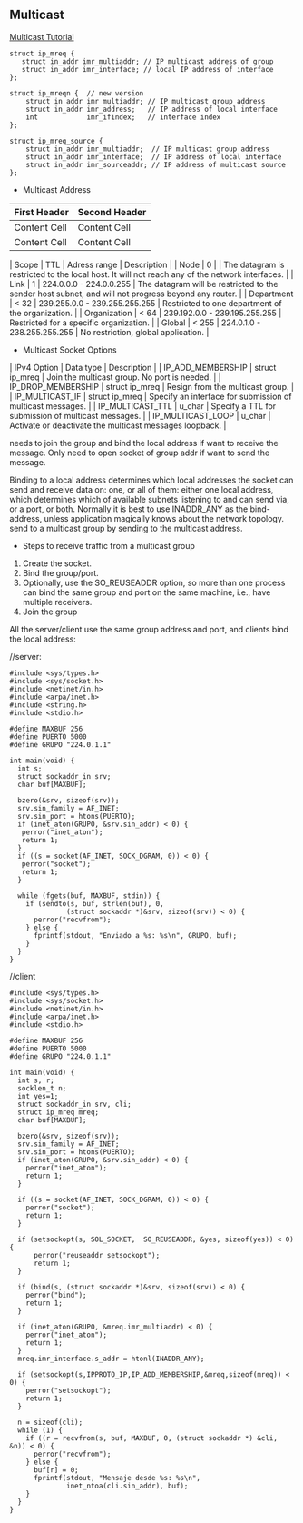 
## Multicast
[Multicast Tutorial](http://www.linuxfocus.org/English/January2001/article144.meta.shtml)


```
struct ip_mreq {
   struct in_addr imr_multiaddr; // IP multicast address of group
   struct in_addr imr_interface; // local IP address of interface
};

struct ip_mreqn {  // new version
    struct in_addr imr_multiaddr; // IP multicast group address
    struct in_addr imr_address;   // IP address of local interface
    int            imr_ifindex;   // interface index
};

struct ip_mreq_source {
    struct in_addr imr_multiaddr;  // IP multicast group address
    struct in_addr imr_interface;  // IP address of local interface
    struct in_addr imr_sourceaddr; // IP address of multicast source
};
```

- Multicast Address


| First Header  | Second Header |
| ------------- | ------------- |
| Content Cell  | Content Cell  |
| Content Cell  | Content Cell  |


| Scope         |	TTL    |	Adress range                   |   Description                                                                                                |
| Node          |	0	    |	                               |			The datagram is restricted to the local host. It will not reach any of the network interfaces.          |
| Link          |	1	    | 224.0.0.0 - 224.0.0.255	       |  The datagram will be restricted to the sender host subnet, and will not progress beyond any router.      |
| Department    |	< 32   | 239.255.0.0 - 239.255.255.255  |	Restricted to one department of the organization.                                                            |
| Organization  |	< 64	 | 239.192.0.0 - 239.195.255.255  | Restricted for a specific organization.                                                                      |
| Global	       | < 255  | 224.0.1.0 - 238.255.255.255	 | No restriction, global application.                                                                          |

- Multicast Socket Options

| IPv4 Option	       | Data type       |	Description                                                 |
| IP_ADD_MEMBERSHIP   | struct ip_mreq  |	Join the multicast group. No port is needed.                |
| IP_DROP_MEMBERSHIP  | struct ip_mreq  | Resign from the multicast group.                            |
| IP_MULTICAST_IF	    | struct ip_mreq  | Specify an interface for submission of multicast messages.  |
| IP_MULTICAST_TTL    | u_char          |	Specify a TTL for submission of multicast messages.         |
| IP_MULTICAST_LOOP   | u_char          |	Activate or deactivate the multicast messages loopback.     |

needs to join the group and bind the local address if want to receive the message.
Only need to open socket of group addr if want to send the message.

Binding to a local address determines which local addresses the socket can send and receive
data on: one, or all of them: either one local address, which determines which of available
subnets listening to and can send via, or a port, or both. Normally it is best to use
INADDR_ANY as the bind-address, unless application magically knows about the network topology.
send to a multicast group by sending to the multicast address.

- Steps to receive traffic from a multicast group
1. Create the socket.
2. Bind the group/port.
3. Optionally, use the SO_REUSEADDR option, so more than one process can bind
   the same group and port on the same machine, i.e., have multiple receivers.
4. Join the group

All the server/client use the same group address and port, and clients bind the
local address:

//server:
```
#include <sys/types.h>
#include <sys/socket.h>
#include <netinet/in.h>
#include <arpa/inet.h>
#include <string.h>
#include <stdio.h>

#define MAXBUF 256
#define PUERTO 5000
#define GRUPO "224.0.1.1"

int main(void) {
  int s;
  struct sockaddr_in srv;
  char buf[MAXBUF];

  bzero(&srv, sizeof(srv));
  srv.sin_family = AF_INET;
  srv.sin_port = htons(PUERTO);
  if (inet_aton(GRUPO, &srv.sin_addr) < 0) {
   perror("inet_aton");
   return 1;
  }
  if ((s = socket(AF_INET, SOCK_DGRAM, 0)) < 0) {
   perror("socket");
   return 1;
  }

  while (fgets(buf, MAXBUF, stdin)) {
    if (sendto(s, buf, strlen(buf), 0,
              (struct sockaddr *)&srv, sizeof(srv)) < 0) {
      perror("recvfrom");
    } else {
      fprintf(stdout, "Enviado a %s: %s\n", GRUPO, buf);
    }
  }
}
```
//client
```
#include <sys/types.h>
#include <sys/socket.h>
#include <netinet/in.h>
#include <arpa/inet.h>
#include <stdio.h>

#define MAXBUF 256
#define PUERTO 5000
#define GRUPO "224.0.1.1"

int main(void) {
  int s, r;
  socklen_t n;
  int yes=1;
  struct sockaddr_in srv, cli;
  struct ip_mreq mreq;
  char buf[MAXBUF];

  bzero(&srv, sizeof(srv));
  srv.sin_family = AF_INET;
  srv.sin_port = htons(PUERTO);
  if (inet_aton(GRUPO, &srv.sin_addr) < 0) {
    perror("inet_aton");
    return 1;
  }

  if ((s = socket(AF_INET, SOCK_DGRAM, 0)) < 0) {
    perror("socket");
    return 1;
  }

  if (setsockopt(s, SOL_SOCKET,  SO_REUSEADDR, &yes, sizeof(yes)) < 0) {
      perror("reuseaddr setsockopt");
      return 1;
  }

  if (bind(s, (struct sockaddr *)&srv, sizeof(srv)) < 0) {
    perror("bind");
    return 1;
  }

  if (inet_aton(GRUPO, &mreq.imr_multiaddr) < 0) {
    perror("inet_aton");
    return 1;
  }
  mreq.imr_interface.s_addr = htonl(INADDR_ANY);

  if (setsockopt(s,IPPROTO_IP,IP_ADD_MEMBERSHIP,&mreq,sizeof(mreq)) < 0) {
    perror("setsockopt");
    return 1;
  }

  n = sizeof(cli);
  while (1) {
    if ((r = recvfrom(s, buf, MAXBUF, 0, (struct sockaddr *) &cli, &n)) < 0) {
      perror("recvfrom");
    } else {
      buf[r] = 0;
      fprintf(stdout, "Mensaje desde %s: %s\n",
              inet_ntoa(cli.sin_addr), buf);
    }
  }
}
```
